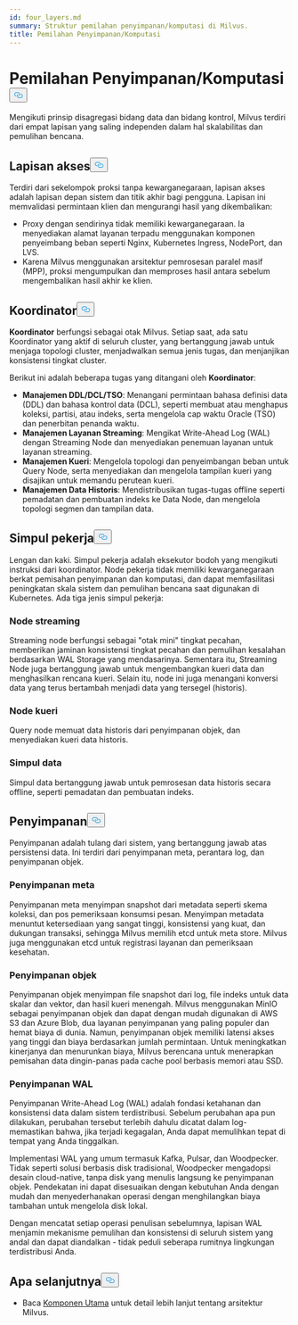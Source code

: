 ```yaml
---
id: four_layers.md
summary: Struktur pemilahan penyimpanan/komputasi di Milvus.
title: Pemilahan Penyimpanan/Komputasi
---
```

<h1 id="StorageComputing-Disaggregation" class="common-anchor-header">Pemilahan Penyimpanan/Komputasi<button data-href="#StorageComputing-Disaggregation" class="anchor-icon" translate="no">
      <svg translate="no"
        aria-hidden="true"
        focusable="false"
        height="20"
        version="1.1"
        viewBox="0 0 16 16"
        width="16"
      >
        <path
          fill="#0092E4"
          fill-rule="evenodd"
          d="M4 9h1v1H4c-1.5 0-3-1.69-3-3.5S2.55 3 4 3h4c1.45 0 3 1.69 3 3.5 0 1.41-.91 2.72-2 3.25V8.59c.58-.45 1-1.27 1-2.09C10 5.22 8.98 4 8 4H4c-.98 0-2 1.22-2 2.5S3 9 4 9zm9-3h-1v1h1c1 0 2 1.22 2 2.5S13.98 12 13 12H9c-.98 0-2-1.22-2-2.5 0-.83.42-1.64 1-2.09V6.25c-1.09.53-2 1.84-2 3.25C6 11.31 7.55 13 9 13h4c1.45 0 3-1.69 3-3.5S14.5 6 13 6z"
        ></path>
      </svg>
    </button></h1><p>Mengikuti prinsip disagregasi bidang data dan bidang kontrol, Milvus terdiri dari empat lapisan yang saling independen dalam hal skalabilitas dan pemulihan bencana.</p>
<h2 id="Access-layer" class="common-anchor-header">Lapisan akses<button data-href="#Access-layer" class="anchor-icon" translate="no">
      <svg translate="no"
        aria-hidden="true"
        focusable="false"
        height="20"
        version="1.1"
        viewBox="0 0 16 16"
        width="16"
      >
        <path
          fill="#0092E4"
          fill-rule="evenodd"
          d="M4 9h1v1H4c-1.5 0-3-1.69-3-3.5S2.55 3 4 3h4c1.45 0 3 1.69 3 3.5 0 1.41-.91 2.72-2 3.25V8.59c.58-.45 1-1.27 1-2.09C10 5.22 8.98 4 8 4H4c-.98 0-2 1.22-2 2.5S3 9 4 9zm9-3h-1v1h1c1 0 2 1.22 2 2.5S13.98 12 13 12H9c-.98 0-2-1.22-2-2.5 0-.83.42-1.64 1-2.09V6.25c-1.09.53-2 1.84-2 3.25C6 11.31 7.55 13 9 13h4c1.45 0 3-1.69 3-3.5S14.5 6 13 6z"
        ></path>
      </svg>
    </button></h2><p>Terdiri dari sekelompok proksi tanpa kewarganegaraan, lapisan akses adalah lapisan depan sistem dan titik akhir bagi pengguna. Lapisan ini memvalidasi permintaan klien dan mengurangi hasil yang dikembalikan:</p>
<ul>
<li>Proxy dengan sendirinya tidak memiliki kewarganegaraan. Ia menyediakan alamat layanan terpadu menggunakan komponen penyeimbang beban seperti Nginx, Kubernetes Ingress, NodePort, dan LVS.</li>
<li>Karena Milvus menggunakan arsitektur pemrosesan paralel masif (MPP), proksi mengumpulkan dan memproses hasil antara sebelum mengembalikan hasil akhir ke klien.</li>
</ul>
<h2 id="Coordinator" class="common-anchor-header">Koordinator<button data-href="#Coordinator" class="anchor-icon" translate="no">
      <svg translate="no"
        aria-hidden="true"
        focusable="false"
        height="20"
        version="1.1"
        viewBox="0 0 16 16"
        width="16"
      >
        <path
          fill="#0092E4"
          fill-rule="evenodd"
          d="M4 9h1v1H4c-1.5 0-3-1.69-3-3.5S2.55 3 4 3h4c1.45 0 3 1.69 3 3.5 0 1.41-.91 2.72-2 3.25V8.59c.58-.45 1-1.27 1-2.09C10 5.22 8.98 4 8 4H4c-.98 0-2 1.22-2 2.5S3 9 4 9zm9-3h-1v1h1c1 0 2 1.22 2 2.5S13.98 12 13 12H9c-.98 0-2-1.22-2-2.5 0-.83.42-1.64 1-2.09V6.25c-1.09.53-2 1.84-2 3.25C6 11.31 7.55 13 9 13h4c1.45 0 3-1.69 3-3.5S14.5 6 13 6z"
        ></path>
      </svg>
    </button></h2><p><strong>Koordinator</strong> berfungsi sebagai otak Milvus. Setiap saat, ada satu Koordinator yang aktif di seluruh cluster, yang bertanggung jawab untuk menjaga topologi cluster, menjadwalkan semua jenis tugas, dan menjanjikan konsistensi tingkat cluster.</p>
<p>Berikut ini adalah beberapa tugas yang ditangani oleh <strong>Koordinator</strong>:</p>
<ul>
<li><strong>Manajemen DDL/DCL/TSO</strong>: Menangani permintaan bahasa definisi data (DDL) dan bahasa kontrol data (DCL), seperti membuat atau menghapus koleksi, partisi, atau indeks, serta mengelola cap waktu Oracle (TSO) dan penerbitan penanda waktu.</li>
<li><strong>Manajemen Layanan Streaming</strong>: Mengikat Write-Ahead Log (WAL) dengan Streaming Node dan menyediakan penemuan layanan untuk layanan streaming.</li>
<li><strong>Manajemen Kueri</strong>: Mengelola topologi dan penyeimbangan beban untuk Query Node, serta menyediakan dan mengelola tampilan kueri yang disajikan untuk memandu perutean kueri.</li>
<li><strong>Manajemen Data Historis</strong>: Mendistribusikan tugas-tugas offline seperti pemadatan dan pembuatan indeks ke Data Node, dan mengelola topologi segmen dan tampilan data.</li>
</ul>
<h2 id="Worker-nodes" class="common-anchor-header">Simpul pekerja<button data-href="#Worker-nodes" class="anchor-icon" translate="no">
      <svg translate="no"
        aria-hidden="true"
        focusable="false"
        height="20"
        version="1.1"
        viewBox="0 0 16 16"
        width="16"
      >
        <path
          fill="#0092E4"
          fill-rule="evenodd"
          d="M4 9h1v1H4c-1.5 0-3-1.69-3-3.5S2.55 3 4 3h4c1.45 0 3 1.69 3 3.5 0 1.41-.91 2.72-2 3.25V8.59c.58-.45 1-1.27 1-2.09C10 5.22 8.98 4 8 4H4c-.98 0-2 1.22-2 2.5S3 9 4 9zm9-3h-1v1h1c1 0 2 1.22 2 2.5S13.98 12 13 12H9c-.98 0-2-1.22-2-2.5 0-.83.42-1.64 1-2.09V6.25c-1.09.53-2 1.84-2 3.25C6 11.31 7.55 13 9 13h4c1.45 0 3-1.69 3-3.5S14.5 6 13 6z"
        ></path>
      </svg>
    </button></h2><p>Lengan dan kaki. Simpul pekerja adalah eksekutor bodoh yang mengikuti instruksi dari koordinator. Node pekerja tidak memiliki kewarganegaraan berkat pemisahan penyimpanan dan komputasi, dan dapat memfasilitasi peningkatan skala sistem dan pemulihan bencana saat digunakan di Kubernetes. Ada tiga jenis simpul pekerja:</p>
<h3 id="Streaming-node" class="common-anchor-header">Node streaming</h3><p>Streaming node berfungsi sebagai "otak mini" tingkat pecahan, memberikan jaminan konsistensi tingkat pecahan dan pemulihan kesalahan berdasarkan WAL Storage yang mendasarinya. Sementara itu, Streaming Node juga bertanggung jawab untuk mengembangkan kueri data dan menghasilkan rencana kueri. Selain itu, node ini juga menangani konversi data yang terus bertambah menjadi data yang tersegel (historis).</p>
<h3 id="Query-node" class="common-anchor-header">Node kueri</h3><p>Query node memuat data historis dari penyimpanan objek, dan menyediakan kueri data historis.</p>
<h3 id="Data-node" class="common-anchor-header">Simpul data</h3><p>Simpul data bertanggung jawab untuk pemrosesan data historis secara offline, seperti pemadatan dan pembuatan indeks.</p>
<h2 id="Storage" class="common-anchor-header">Penyimpanan<button data-href="#Storage" class="anchor-icon" translate="no">
      <svg translate="no"
        aria-hidden="true"
        focusable="false"
        height="20"
        version="1.1"
        viewBox="0 0 16 16"
        width="16"
      >
        <path
          fill="#0092E4"
          fill-rule="evenodd"
          d="M4 9h1v1H4c-1.5 0-3-1.69-3-3.5S2.55 3 4 3h4c1.45 0 3 1.69 3 3.5 0 1.41-.91 2.72-2 3.25V8.59c.58-.45 1-1.27 1-2.09C10 5.22 8.98 4 8 4H4c-.98 0-2 1.22-2 2.5S3 9 4 9zm9-3h-1v1h1c1 0 2 1.22 2 2.5S13.98 12 13 12H9c-.98 0-2-1.22-2-2.5 0-.83.42-1.64 1-2.09V6.25c-1.09.53-2 1.84-2 3.25C6 11.31 7.55 13 9 13h4c1.45 0 3-1.69 3-3.5S14.5 6 13 6z"
        ></path>
      </svg>
    </button></h2><p>Penyimpanan adalah tulang dari sistem, yang bertanggung jawab atas persistensi data. Ini terdiri dari penyimpanan meta, perantara log, dan penyimpanan objek.</p>
<h3 id="Meta-storage" class="common-anchor-header">Penyimpanan meta</h3><p>Penyimpanan meta menyimpan snapshot dari metadata seperti skema koleksi, dan pos pemeriksaan konsumsi pesan. Menyimpan metadata menuntut ketersediaan yang sangat tinggi, konsistensi yang kuat, dan dukungan transaksi, sehingga Milvus memilih etcd untuk meta store. Milvus juga menggunakan etcd untuk registrasi layanan dan pemeriksaan kesehatan.</p>
<h3 id="Object-storage" class="common-anchor-header">Penyimpanan objek</h3><p>Penyimpanan objek menyimpan file snapshot dari log, file indeks untuk data skalar dan vektor, dan hasil kueri menengah. Milvus menggunakan MinIO sebagai penyimpanan objek dan dapat dengan mudah digunakan di AWS S3 dan Azure Blob, dua layanan penyimpanan yang paling populer dan hemat biaya di dunia. Namun, penyimpanan objek memiliki latensi akses yang tinggi dan biaya berdasarkan jumlah permintaan. Untuk meningkatkan kinerjanya dan menurunkan biaya, Milvus berencana untuk menerapkan pemisahan data dingin-panas pada cache pool berbasis memori atau SSD.</p>
<h3 id="WAL-storage" class="common-anchor-header">Penyimpanan WAL</h3><p>Penyimpanan Write-Ahead Log (WAL) adalah fondasi ketahanan dan konsistensi data dalam sistem terdistribusi. Sebelum perubahan apa pun dilakukan, perubahan tersebut terlebih dahulu dicatat dalam log-memastikan bahwa, jika terjadi kegagalan, Anda dapat memulihkan tepat di tempat yang Anda tinggalkan.</p>
<p>Implementasi WAL yang umum termasuk Kafka, Pulsar, dan Woodpecker. Tidak seperti solusi berbasis disk tradisional, Woodpecker mengadopsi desain cloud-native, tanpa disk yang menulis langsung ke penyimpanan objek. Pendekatan ini dapat disesuaikan dengan kebutuhan Anda dengan mudah dan menyederhanakan operasi dengan menghilangkan biaya tambahan untuk mengelola disk lokal.</p>
<p>Dengan mencatat setiap operasi penulisan sebelumnya, lapisan WAL menjamin mekanisme pemulihan dan konsistensi di seluruh sistem yang andal dan dapat diandalkan - tidak peduli seberapa rumitnya lingkungan terdistribusi Anda.</p>
<h2 id="Whats-next" class="common-anchor-header">Apa selanjutnya<button data-href="#Whats-next" class="anchor-icon" translate="no">
      <svg translate="no"
        aria-hidden="true"
        focusable="false"
        height="20"
        version="1.1"
        viewBox="0 0 16 16"
        width="16"
      >
        <path
          fill="#0092E4"
          fill-rule="evenodd"
          d="M4 9h1v1H4c-1.5 0-3-1.69-3-3.5S2.55 3 4 3h4c1.45 0 3 1.69 3 3.5 0 1.41-.91 2.72-2 3.25V8.59c.58-.45 1-1.27 1-2.09C10 5.22 8.98 4 8 4H4c-.98 0-2 1.22-2 2.5S3 9 4 9zm9-3h-1v1h1c1 0 2 1.22 2 2.5S13.98 12 13 12H9c-.98 0-2-1.22-2-2.5 0-.83.42-1.64 1-2.09V6.25c-1.09.53-2 1.84-2 3.25C6 11.31 7.55 13 9 13h4c1.45 0 3-1.69 3-3.5S14.5 6 13 6z"
        ></path>
      </svg>
    </button></h2><ul>
<li>Baca <a href="/docs/id/main_components.md">Komponen Utama</a> untuk detail lebih lanjut tentang arsitektur Milvus.</li>
</ul>
